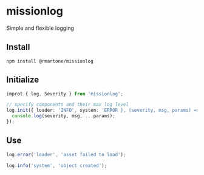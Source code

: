# missionlog
Simple and flexible logging

## Install
```shell
npm install @rmartone/missionlog
```

## Initialize
```typescript
improt { log, Severity } from 'missionlog';

// specify components and their max log level
log.init({ loader: 'INFO', system: 'ERROR }, (severity, msg, params) => {
  console.log(severity, msg, ...params);
});
```
## Use
```typescript
log.error('loader', 'asset failed to load');

log.info('system', 'object created');
```
